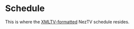 # Schedule
This is where the [XMLTV-formatted](http://wiki.xmltv.org/index.php/Main_Page) NezTV schedule resides.
